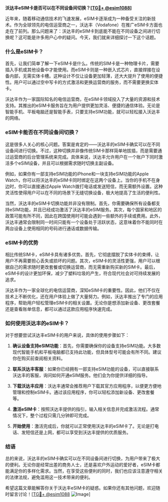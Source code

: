 **沃达丰eSIM卡是否可以在不同设备间切换？[[TG💪+ @esim1088](https://t.me/s/esim1088)]**

近年来，随着移动通信技术的飞速发展，eSIM卡逐渐成为一种备受关注的新技术。作为全球领先的电信运营商之一，沃达丰（Vodafone）在推广eSIM卡方面也走在了前列。那么问题来了：沃达丰的eSIM卡到底能不能在不同设备之间进行切换呢？这可能是许多用户心中的疑问。今天，我们就来详细探讨一下这个话题。

### 什么是eSIM卡？

首先，让我们简单了解一下eSIM卡是什么。传统的SIM卡是一种物理卡片，需要插入手机或其他设备中才能使用。而eSIM卡则是一种嵌入式芯片，直接焊接在设备内部，无需实体卡槽。这种设计不仅让设备更加轻薄，还大大提升了使用的便捷性。用户可以通过空中写卡的方式激活和更换运营商的服务，而不需要更换实体卡。

沃达丰作为一家国际知名的电信运营商，在eSIM卡领域投入了大量的资源和技术支持。其推出的eSIM卡服务旨在为用户提供更加灵活、便捷的通信体验。无论是智能手机、平板电脑还是智能手表，只要支持eSIM功能，就可以轻松接入沃达丰的网络。

### eSIM卡能否在不同设备间切换？

这是很多人关心的核心问题。答案是肯定的——沃达丰的eSIM卡确实可以在不同设备间进行切换。不过，这种切换并非像传统SIM卡那样简单地拔插，而是需要通过运营商的后台管理系统来完成。具体来说，沃达丰允许用户在一个账户下同时激活多个eSIM设备，并且可以根据需求随时切换主副设备。

例如，如果你有一部支持eSIM功能的iPhone和一块支持eSIM功能的Apple Watch，你可以将沃达丰的eSIM卡同时绑定在这两个设备上。当你的手机不在身边时，你可以直接通过Apple Watch拨打电话或发送短信，而无需额外设置。这种灵活性使得用户可以在不同的场景下无缝切换设备，极大地提高了生活的便利性。

当然，沃达丰的eSIM卡切换功能并非没有限制。首先，你需要确保所有设备都支持eSIM功能，并且已经成功激活了沃达丰的eSIM服务。其次，每个国家和地区的政策可能有所不同，因此在跨国使用时可能会遇到一些额外的手续或费用。此外，沃达丰通常会限制同一时间只能有一个设备处于活跃状态，这意味着你不能同时在两台设备上使用相同的号码进行通话或数据传输。

### eSIM卡的优势

相比传统SIM卡，eSIM卡具有诸多优势。首先，它彻底摆脱了实体卡的束缚，让用户不再需要担心丢失或损坏的问题。其次，eSIM卡的灵活性更强，用户可以根据自己的需求随时更改套餐或切换运营商，而无需重新购买新的SIM卡。最后，eSIM卡的设计更加环保，减少了塑料垃圾的产生，符合现代社会对可持续发展的追求。

沃达丰作为一家全球化的电信运营商，深知eSIM卡的重要性。因此，他们不仅在技术上不断优化，还在用户体验上做了大量努力。例如，沃达丰推出了专门的应用程序，帮助用户轻松管理eSIM卡的相关设置。无论你是想添加新设备、更改套餐还是查看账单信息，都可以通过这款应用程序快速完成。

### 如何使用沃达丰的eSIM卡？

对于想要尝试沃达丰eSIM卡的用户来说，具体的使用步骤如下：

1. **确认设备支持eSIM功能**：首先，你需要确保你的设备支持eSIM功能。大多数现代智能手机和平板电脑都已支持此功能，但具体型号可能会有所不同。建议你在购买前查阅相关资料。

2. **联系沃达丰客服**：如果你已经拥有一部支持eSIM功能的设备，可以直接联系沃达丰的客服，询问如何开通eSIM服务。他们会为你提供详细的指导。

3. **下载沃达丰应用**：沃达丰通常会推荐用户下载其官方应用程序，以便更方便地管理和控制eSIM卡。通过该应用程序，你可以轻松添加新设备、更改套餐等。

4. **激活eSIM卡**：按照沃达丰提供的指引，输入相关信息并完成激活流程。通常情况下，整个过程只需几分钟即可完成。

5. **开始使用**：激活完成后，你就可以正常使用沃达丰的eSIM卡了。无论是打电话、发短信还是上网，都可以享受到沃达丰提供的优质服务。

### 结语

总的来说，沃达丰的eSIM卡确实可以在不同设备间进行切换，为用户带来了极大的便利。无论你是经常出差的商务人士，还是喜欢户外运动的爱好者，eSIM卡都能满足你的多样化需求。当然，在享受这些便利的同时，我们也应该注意遵守相关的法律法规，避免滥用这一技术带来的便利。

希望这篇文章能解答你关于沃达丰eSIM卡的疑惑。如果你还有其他问题，欢迎随时留言讨论！[[TG💪+ @esim1088](https://t.me/s/esim1088) ![Image](https://i.postimg.cc/4NQfJmqS/Snipaste-2025-05-13-00-14-12.png)]